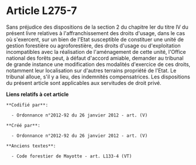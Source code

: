 # Article L275-7

Sans préjudice des dispositions de la section 2 du chapitre Ier du titre IV du présent livre relatives à l'affranchissement
des droits d'usage, dans le cas où s'exercent, sur un bien de l'Etat susceptible de constituer une unité de gestion
forestière ou agroforestière, des droits d'usage ou d'exploitation incompatibles avec la réalisation de l'aménagement de
cette unité, l'Office national des forêts peut, à défaut d'accord amiable, demander au tribunal de grande instance une
modification des modalités d'exercice de ces droits, notamment leur localisation sur d'autres terrains propriété de l'Etat.
Le tribunal alloue, s'il y a lieu, des indemnités compensatrices. Les dispositions du présent article sont applicables aux
servitudes de droit privé.

**Liens relatifs à cet article**

	**Codifié par**:

	  - Ordonnance n°2012-92 du 26 janvier 2012 - art. (V)

	**Créé par**:

	  - Ordonnance n°2012-92 du 26 janvier 2012 - art. (V)

	**Anciens textes**:

	  - Code forestier de Mayotte - art. L133-4 (VT)
